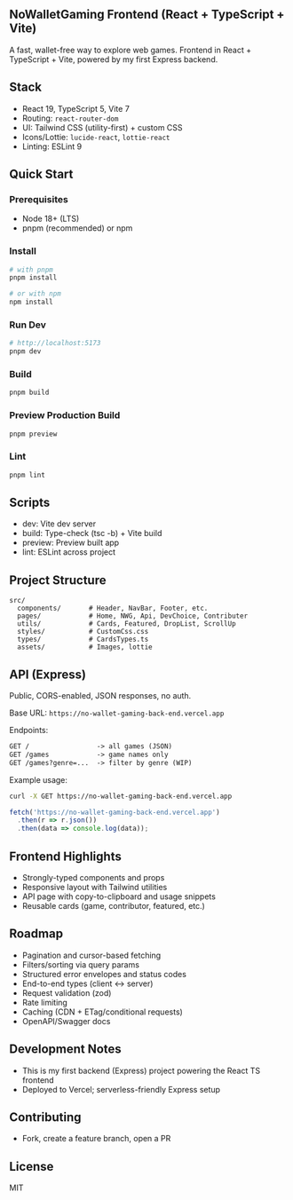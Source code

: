 ## NoWalletGaming Frontend (React + TypeScript + Vite)

A fast, wallet-free way to explore web games. Frontend in React + TypeScript + Vite, powered by my first Express backend.

## Stack
- React 19, TypeScript 5, Vite 7
- Routing: `react-router-dom`
- UI: Tailwind CSS (utility-first) + custom CSS
- Icons/Lottie: `lucide-react`, `lottie-react`
- Linting: ESLint 9

## Quick Start

### Prerequisites
- Node 18+ (LTS)
- pnpm (recommended) or npm

### Install
```bash
# with pnpm
pnpm install

# or with npm
npm install
```

### Run Dev
```bash
# http://localhost:5173
pnpm dev
```

### Build
```bash
pnpm build
```

### Preview Production Build
```bash
pnpm preview
```

### Lint
```bash
pnpm lint
```

## Scripts
- dev: Vite dev server
- build: Type-check (tsc -b) + Vite build
- preview: Preview built app
- lint: ESLint across project

## Project Structure
```
src/
  components/       # Header, NavBar, Footer, etc.
  pages/            # Home, NWG, Api, DevChoice, Contributer
  utils/            # Cards, Featured, DropList, ScrollUp
  styles/           # CustomCss.css
  types/            # CardsTypes.ts
  assets/           # Images, lottie
```

## API (Express)
Public, CORS-enabled, JSON responses, no auth.

Base URL: `https://no-wallet-gaming-back-end.vercel.app`

Endpoints:
```txt
GET /                 -> all games (JSON)
GET /games            -> game names only
GET /games?genre=...  -> filter by genre (WIP)
```

Example usage:
```bash
curl -X GET https://no-wallet-gaming-back-end.vercel.app
```

```ts
fetch('https://no-wallet-gaming-back-end.vercel.app')
  .then(r => r.json())
  .then(data => console.log(data));
```

## Frontend Highlights
- Strongly-typed components and props
- Responsive layout with Tailwind utilities
- API page with copy-to-clipboard and usage snippets
- Reusable cards (game, contributor, featured, etc.)

## Roadmap
- Pagination and cursor-based fetching
- Filters/sorting via query params
- Structured error envelopes and status codes
- End-to-end types (client ↔ server)
- Request validation (zod)
- Rate limiting
- Caching (CDN + ETag/conditional requests)
- OpenAPI/Swagger docs

## Development Notes
- This is my first backend (Express) project powering the React TS frontend
- Deployed to Vercel; serverless-friendly Express setup

## Contributing
- Fork, create a feature branch, open a PR

## License
MIT
